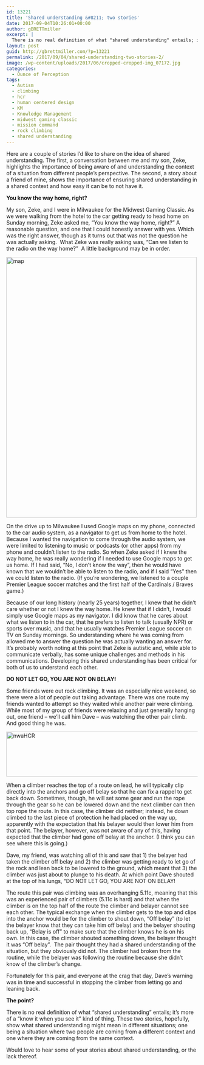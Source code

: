```yaml
---
id: 13221
title: 'Shared understanding &#8211; two stories'
date: 2017-09-04T10:26:01+00:00
author: gBRETTmiller
excerpt: |
  There is no real definition of what "shared understanding" entails; it's more of a "know it when you see it" kind of thing. These two stories, hopefully, show what shared understanding might mean in different situations; one being a situation where two people are coming from a different context and one where they are coming from the same context. 
layout: post
guid: http://gbrettmiller.com/?p=13221
permalink: /2017/09/04/shared-understanding-two-stories-2/
image: /wp-content/uploads/2017/06/cropped-cropped-img_07172.jpg
categories:
  - Ounce of Perception
tags:
  - Autism
  - climbing
  - hcr
  - human centered design
  - KM
  - Knowledge Management
  - midwest gaming classic
  - mission command
  - rock climbing
  - shared understanding
---
```

Here are a couple of stories I&#8217;d like to share on the idea of shared understanding. The first, a conversation between me and my son, Zeke, highlights the importance of being aware of and understanding the context of a situation from different people&#8217;s perspective. The second, a story about a friend of mine, shows the importance of ensuring shared understanding in a shared context and how easy it can be to not have it.

**You know the way home, right?**

My son, Zeke, and I were in Milwaukee for the Midwest Gaming Classic. As we were walking from the hotel to the car getting ready to head home on Sunday morning, Zeke asked me, &#8220;You know the way home, right?&#8221; A reasonable question, and one that I could honestly answer with yes. Which was the right answer, though as it turns out that was not the question he was actually asking.  What Zeke was really asking was, &#8220;Can we listen to the radio on the way home?&#8221;  A little background may be in order.

<img class=" size-full wp-image-13228 aligncenter" src="https://i0.wp.com/167.99.231.190/wp-content/uploads/2017/09/map.png?resize=501%2C685" alt="map" width="501" height="685" srcset="https://i1.wp.com/gbrettmiller.com/wp-content/uploads/2017/09/map.png?w=501 501w, https://i1.wp.com/gbrettmiller.com/wp-content/uploads/2017/09/map.png?resize=219%2C300 219w" sizes="(max-width: 501px) 100vw, 501px" data-recalc-dims="1" /> 

On the drive up to Milwaukee I used Google maps on my phone, connected to the car audio system, as a navigator to get us from home to the hotel. Because I wanted the navigation to come through the audio system, we were limited to listening to music or podcasts (or other apps) from my phone and couldn&#8217;t listen to the radio. So when Zeke asked if I knew the way home, he was really wondering if I needed to use Google maps to get us home. If I had said, &#8220;No, I don&#8217;t know the way&#8221;, then he would have known that we wouldn&#8217;t be able to listen to the radio, and if I said &#8220;Yes&#8221; then we could listen to the radio. (If you&#8217;re wondering, we listened to a couple Premier League soccer matches and the first half of the Cardinals / Braves game.)

Because of our long history (nearly 25 years) together, I knew that he didn&#8217;t care whether or not I knew the way home. He knew that if I didn&#8217;t, I would simply use Google maps as my navigator. I did know that he cares about what we listen to in the car, that he prefers to listen to talk (usually NPR) or sports over music, and that he usually watches Premier League soccer on TV on Sunday mornings. So understanding where he was coming from allowed me to answer the question he was actually wanting an answer for. It&#8217;s probably worth noting at this point that Zeke is autistic and, while able to communicate verbally, has some unique challenges and methods in his communications. Developing this shared understanding has been critical for both of us to understand each other.

**DO NOT LET GO, YOU ARE NOT ON BELAY!**

Some friends were out rock climbing. It was an especially nice weekend, so there were a lot of people out taking advantage. There was one route my friends wanted to attempt so they waited while another pair were climbing. While most of my group of friends were relaxing and just generally hanging out, one friend &#8211; we&#8217;ll call him Dave &#8211; was watching the other pair climb. And good thing he was.

<img class="alignnone size-full wp-image-13232" src="https://i0.wp.com/167.99.231.190/wp-content/uploads/2017/09/nwahcr.jpg?resize=640%2C118" alt="nwaHCR" width="640" height="118" srcset="https://i2.wp.com/gbrettmiller.com/wp-content/uploads/2017/09/nwahcr.jpg?w=1228 1228w, https://i2.wp.com/gbrettmiller.com/wp-content/uploads/2017/09/nwahcr.jpg?resize=300%2C55 300w, https://i2.wp.com/gbrettmiller.com/wp-content/uploads/2017/09/nwahcr.jpg?resize=768%2C141 768w, https://i2.wp.com/gbrettmiller.com/wp-content/uploads/2017/09/nwahcr.jpg?resize=1024%2C188 1024w, https://i2.wp.com/gbrettmiller.com/wp-content/uploads/2017/09/nwahcr.jpg?resize=640%2C118 640w" sizes="(max-width: 640px) 100vw, 640px" data-recalc-dims="1" /> 

When a climber reaches the top of a route on lead, he will typically clip directly into the anchors and go off belay so that he can fix a rappel to get back down. Sometimes, though, he will set some gear and run the rope through the gear so he can be lowered down and the next climber can then top rope the route. In this case, the climber did neither; instead, he down climbed to the last piece of protection he had placed on the way up, apparently with the expectation that his belayer would then lower him from that point. The belayer, however, was not aware of any of this, having expected that the climber had gone off belay at the anchor. (I think you can see where this is going.)

Dave, my friend, was watching all of this and saw that 1) the belayer had taken the climber off belay and 2) the climber was getting ready to let go of the rock and lean back to be lowered to the ground, which meant that 3) the climber was just about to plunge to his death. At which point Dave shouted at the top of his lungs, &#8220;DO NOT LET GO, YOU ARE NOT ON BELAY!

The route this pair was climbing was an overhanging 5.11c, meaning that this was an experienced pair of climbers (5.11c is hard) and that when the climber is on the top half of the route the climber and belayer cannot see each other. The typical exchange when the climber gets to the top and clips into the anchor would be for the climber to shout down, &#8220;Off belay&#8221; (to let the belayer know that they can take him off belay) and the belayer shouting back up, &#8220;Belay is off&#8221; to make sure that the climber knows he is on his own. In this case, the climber shouted something down, the belayer thought it was &#8220;Off belay&#8221;.  The pair thought they had a shared understanding of the situation, but they obviously did not. The climber had broken from the routine, while the belayer was following the routine because she didn&#8217;t know of the climber&#8217;s change.

Fortunately for this pair, and everyone at the crag that day, Dave&#8217;s warning was in time and successful in stopping the climber from letting go and leaning back.

**The point?**

There is no real definition of what &#8220;shared understanding&#8221; entails; it&#8217;s more of a &#8220;know it when you see it&#8221; kind of thing. These two stories, hopefully, show what shared understanding might mean in different situations; one being a situation where two people are coming from a different context and one where they are coming from the same context.

Would love to hear some of your stories about shared understanding, or the lack thereof.

&nbsp;